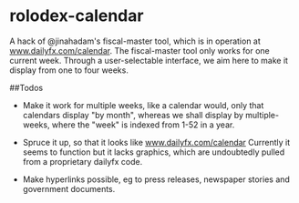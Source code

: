 # rolodex-calendar

A hack of @jinahadam's fiscal-master tool, which is in operation at
www.dailyfx.com/calendar. The fiscal-master tool only works for one
current week. Through a user-selectable interface, we aim here to make
it display from one to four weeks.

##Todos

- Make it work for multiple weeks, like a calendar would, only that
  calendars display "by month", whereas we shall display by
  multiple-weeks, where the "week" is indexed from 1-52 in a year.

- Spruce it up, so that it looks like www.dailyfx.com/calendar
  Currently it seems to function but it lacks graphics, which are
  undoubtedly pulled from a proprietary dailyfx code.

- Make hyperlinks possible, eg to press releases, newspaper stories
  and government documents.

